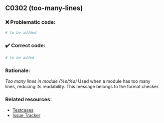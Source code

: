 ## C0302 (too-many-lines)

### :x: Problematic code:

```python
# to be addded
```

### :heavy_check_mark: Correct code:

```python
# to be added
```

### Rationale:

 *Too many lines in module (%s/%s)*
  Used when a module has too many lines, reducing its readability. This message
  belongs to the format checker.



### Related resources:

- [Testcases](#)
- [Issue Tracker](https://github.com/PyCQA/pylint/issues?q=is%3Aissue+%22too-many-lines%22+OR+%22C0302%22)
